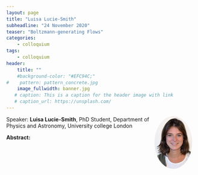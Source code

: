 ```yaml
---
layout: page
title: "Luisa Lucie-Smith"
subheadline: "24 November 2020"
teaser: "Boltzmann-generating Flows"
categories:
    - colloquium
tags:
    - colloquium
header:
    title: ""
    #background-color: "#EFC94C;"
#    pattern: pattern_concrete.jpg
    image_fullwidth: banner.jpg
   # caption: This is a caption for the header image with link
   # caption_url: https://unsplash.com/
---
```


 <img src="../../people/LucieSmith.jpg"
     alt="luciesmith"
     width="100"
     style="float: right; margin-right: 10px; border-radius:50%;" />

Speaker: **Luisa Lucie-Smith**, PhD Student, Department of Physics and Astronomy, University college London

**Abstract:** <br/>


<!----
<a class="radius button small" href="https://drive.google.com/file/d/14k33ukgDE3bciV7ELQB3X5hkgxp5A8b4/view">Watch Back ›</a>
---->
